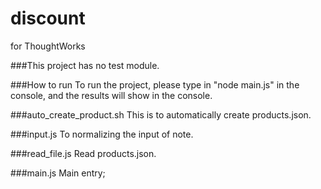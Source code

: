 # discount
for ThoughtWorks

###This project has no test module.

###How to run
    To run the project, please type in "node main.js" in the console, and the results will show in the console.

###auto_create_product.sh
    This is to automatically create products.json.

###input.js
    To normalizing the input of note.

###read_file.js
    Read products.json.

###main.js
    Main entry;
